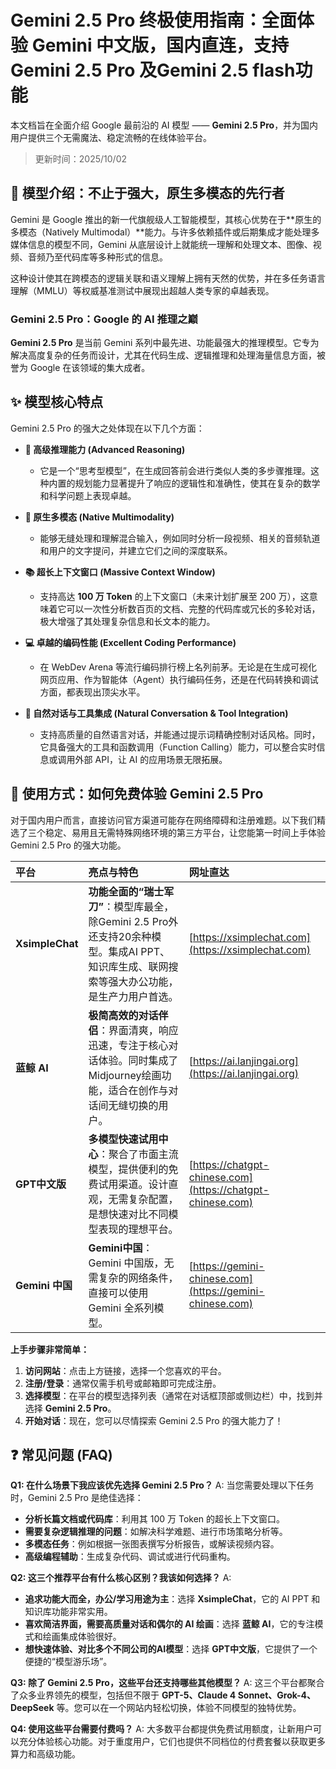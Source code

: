 # Gemini 2.5 Pro 终极使用指南：全面体验 Gemini 中文版，国内直连，支持 Gemini 2.5 Pro 及Gemini 2.5 flash功能

本文档旨在全面介绍 Google 最前沿的 AI 模型 —— **Gemini 2.5 Pro**，并为国内用户提供三个无需魔法、稳定流畅的在线体验平台。

> 更新时间：2025/10/02 

## 📖 模型介绍：不止于强大，原生多模态的先行者

Gemini 是 Google 推出的新一代旗舰级人工智能模型，其核心优势在于**原生的多模态（Natively Multimodal）**能力。与许多依赖插件或后期集成才能处理多媒体信息的模型不同，Gemini 从底层设计上就能统一理解和处理文本、图像、视频、音频乃至代码库等多种形式的信息。

这种设计使其在跨模态的逻辑关联和语义理解上拥有天然的优势，并在多任务语言理解（MMLU）等权威基准测试中展现出超越人类专家的卓越表现。

### Gemini 2.5 Pro：Google 的 AI 推理之巅

**Gemini 2.5 Pro** 是当前 Gemini 系列中最先进、功能最强大的推理模型。它专为解决高度复杂的任务而设计，尤其在代码生成、逻辑推理和处理海量信息方面，被誉为 Google 在该领域的集大成者。

## ✨ 模型核心特点

Gemini 2.5 Pro 的强大之处体现在以下几个方面：

*   **🧠 高级推理能力 (Advanced Reasoning)**
    *   它是一个“思考型模型”，在生成回答前会进行类似人类的多步骤推理。这种内置的规划能力显著提升了响应的逻辑性和准确性，使其在复杂的数学和科学问题上表现卓越。

*   **🌌 原生多模态 (Native Multimodality)**
    *   能够无缝处理和理解混合输入，例如同时分析一段视频、相关的音频轨道和用户的文字提问，并建立它们之间的深度联系。

*   **📚 超长上下文窗口 (Massive Context Window)**
    *   支持高达 **100 万 Token** 的上下文窗口（未来计划扩展至 200 万），这意味着它可以一次性分析数百页的文档、完整的代码库或冗长的多轮对话，极大增强了其处理复杂信息和长文本的能力。

*   **💻 卓越的编码性能 (Excellent Coding Performance)**
    *   在 WebDev Arena 等流行编码排行榜上名列前茅。无论是在生成可视化网页应用、作为智能体（Agent）执行编码任务，还是在代码转换和调试方面，都表现出顶尖水平。

*   **💬 自然对话与工具集成 (Natural Conversation & Tool Integration)**
    *   支持高质量的自然语言对话，并能通过提示词精确控制对话风格。同时，它具备强大的工具和函数调用（Function Calling）能力，可以整合实时信息或调用外部 API，让 AI 的应用场景无限拓展。

## 🚀 使用方式：如何免费体验 Gemini 2.5 Pro

对于国内用户而言，直接访问官方渠道可能存在网络障碍和注册难题。以下我们精选了三个稳定、易用且无需特殊网络环境的第三方平台，让您能第一时间上手体验 Gemini 2.5 Pro 的强大功能。

| 平台 | 亮点与特色 | 网址直达 |
| :--- | :--- | :--- |
| **XsimpleChat** | **功能全面的“瑞士军刀”**：模型库最全，除Gemini 2.5 Pro外还支持20余种模型。集成AI PPT、知识库生成、联网搜索等强大办公功能，是生产力用户首选。 | [https://xsimplechat.com](https://xsimplechat.com) |
| **蓝鲸 AI** | **极简高效的对话伴侣**：界面清爽，响应迅速，专注于核心对话体验。同时集成了Midjourney绘画功能，适合在创作与对话间无缝切换的用户。 | [https://ai.lanjingai.org](https://ai.lanjingai.org) |
| **GPT中文版** | **多模型快速试用中心**：聚合了市面主流模型，提供便利的免费试用渠道。设计直观，无需复杂配置，是想快速对比不同模型表现的理想平台。 | [https://chatgpt-chinese.com](https://chatgpt-chinese.com) |
| **Gemini 中国** | **Gemini中国**：Gemini 中国版，无需复杂的网络条件，直接可以使用Gemini 全系列模型。 | [https://gemini-chinese.com](https://gemini-chinese.com) |


**上手步骤非常简单：**
1.  **访问网站**：点击上方链接，选择一个您喜欢的平台。
2.  **注册/登录**：通常仅需手机号或邮箱即可完成注册。
3.  **选择模型**：在平台的模型选择列表（通常在对话框顶部或侧边栏）中，找到并选择 **Gemini 2.5 Pro**。
4.  **开始对话**：现在，您可以尽情探索 Gemini 2.5 Pro 的强大能力了！

## ❓ 常见问题 (FAQ)

**Q1: 在什么场景下我应该优先选择 Gemini 2.5 Pro？**
A: 当您需要处理以下任务时，Gemini 2.5 Pro 是绝佳选择：
*   **分析长篇文档或代码库**：利用其 100 万 Token 的超长上下文窗口。
*   **需要复杂逻辑推理的问题**：如解决科学难题、进行市场策略分析等。
*   **多模态任务**：例如根据一张图表撰写分析报告，或解读视频内容。
*   **高级编程辅助**：生成复杂代码、调试或进行代码重构。

**Q2: 这三个推荐平台有什么核心区别？我该如何选择？**
A: 
*   **追求功能大而全，办公/学习用途为主**：选择 **XsimpleChat**，它的 AI PPT 和知识库功能非常实用。
*   **喜欢简洁界面，需要高质量对话和偶尔的 AI 绘画**：选择 **蓝鲸 AI**，它的专注模式和绘画集成体验很好。
*   **想快速体验、对比多个不同公司的AI模型**：选择 **GPT中文版**，它提供了一个便捷的“模型游乐场”。

**Q3: 除了 Gemini 2.5 Pro，这些平台还支持哪些其他模型？**
A: 这三个平台都聚合了众多业界领先的模型，包括但不限于 **GPT-5、Claude 4 Sonnet、Grok-4、DeepSeek** 等。您可以在一个网站内轻松切换，体验不同模型的独特优势。

**Q4: 使用这些平台需要付费吗？**
A: 大多数平台都提供免费试用额度，让新用户可以充分体验核心功能。对于重度用户，它们也提供不同档位的付费套餐以获取更多算力和高级功能。
